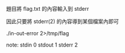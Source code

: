 題目將 flag.txt 的內容輸入到 stderr

因此只要將 stderr(2) 的內容導到某個檔案內即可

./in-out-error 2>/tmp/flag

note:
stdin  0
stdout 1
stderr 2
